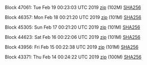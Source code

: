 Block 47061: Tue Feb 19 00:23:03 UTC 2019 [zip](https://dash-bootstrap.ams3.digitaloceanspaces.com/testnet/2019-02-19/bootstrap.dat.zip) (102M) [SHA256](https://dash-bootstrap.ams3.digitaloceanspaces.com/testnet/2019-02-19/sha256.txt)

Block 46357: Mon Feb 18 00:21:20 UTC 2019 [zip](https://dash-bootstrap.ams3.digitaloceanspaces.com/testnet/2019-02-18/bootstrap.dat.zip) (101M) [SHA256](https://dash-bootstrap.ams3.digitaloceanspaces.com/testnet/2019-02-18/sha256.txt)

Block 45305: Sun Feb 17 00:21:20 UTC 2019 [zip](https://dash-bootstrap.ams3.digitaloceanspaces.com/testnet/2019-02-17/bootstrap.dat.zip) (101M) [SHA256](https://dash-bootstrap.ams3.digitaloceanspaces.com/testnet/2019-02-17/sha256.txt)

Block 44623: Sat Feb 16 00:22:06 UTC 2019 [zip](https://dash-bootstrap.ams3.digitaloceanspaces.com/testnet/2019-02-16/bootstrap.dat.zip) (101M) [SHA256](https://dash-bootstrap.ams3.digitaloceanspaces.com/testnet/2019-02-16/sha256.txt)

Block 43956: Fri Feb 15 00:22:38 UTC 2019 [zip](https://dash-bootstrap.ams3.digitaloceanspaces.com/testnet/2019-02-15/bootstrap.dat.zip) (101M) [SHA256](https://dash-bootstrap.ams3.digitaloceanspaces.com/testnet/2019-02-15/sha256.txt)

Block 43371: Thu Feb 14 00:24:22 UTC 2019 [zip](https://dash-bootstrap.ams3.digitaloceanspaces.com/testnet/2019-02-14/bootstrap.dat.zip) (100M) [SHA256](https://dash-bootstrap.ams3.digitaloceanspaces.com/testnet/2019-02-14/sha256.txt)
